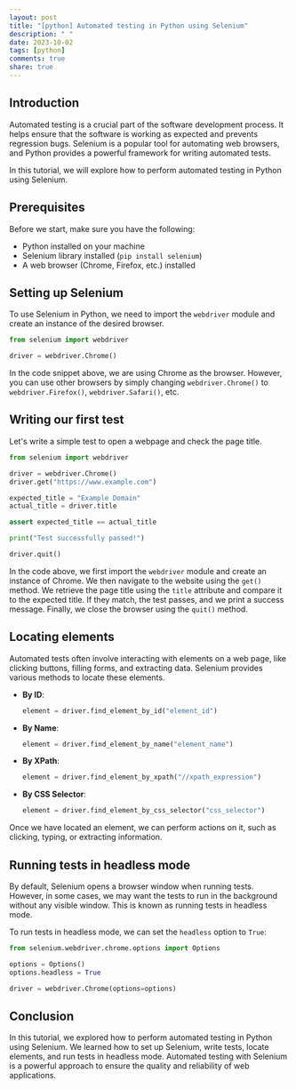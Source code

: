 ```yaml
---
layout: post
title: "[python] Automated testing in Python using Selenium"
description: " "
date: 2023-10-02
tags: [python]
comments: true
share: true
---
```


## Introduction

Automated testing is a crucial part of the software development process. It helps ensure that the software is working as expected and prevents regression bugs. Selenium is a popular tool for automating web browsers, and Python provides a powerful framework for writing automated tests.

In this tutorial, we will explore how to perform automated testing in Python using Selenium.

## Prerequisites

Before we start, make sure you have the following:

- Python installed on your machine
- Selenium library installed (`pip install selenium`)
- A web browser (Chrome, Firefox, etc.) installed

## Setting up Selenium

To use Selenium in Python, we need to import the `webdriver` module and create an instance of the desired browser.

```python
from selenium import webdriver

driver = webdriver.Chrome()
```

In the code snippet above, we are using Chrome as the browser. However, you can use other browsers by simply changing `webdriver.Chrome()` to `webdriver.Firefox()`, `webdriver.Safari()`, etc.

## Writing our first test

Let's write a simple test to open a webpage and check the page title.

```python
from selenium import webdriver

driver = webdriver.Chrome()
driver.get("https://www.example.com")

expected_title = "Example Domain"
actual_title = driver.title

assert expected_title == actual_title

print("Test successfully passed!")

driver.quit()
```

In the code above, we first import the `webdriver` module and create an instance of Chrome. We then navigate to the website using the `get()` method. We retrieve the page title using the `title` attribute and compare it to the expected title. If they match, the test passes, and we print a success message. Finally, we close the browser using the `quit()` method.

## Locating elements

Automated tests often involve interacting with elements on a web page, like clicking buttons, filling forms, and extracting data. Selenium provides various methods to locate these elements.

- **By ID**:

  ```python
  element = driver.find_element_by_id("element_id")
  ```

- **By Name**:

  ```python
  element = driver.find_element_by_name("element_name")
  ```

- **By XPath**:

  ```python
  element = driver.find_element_by_xpath("//xpath_expression")
  ```

- **By CSS Selector**:

  ```python
  element = driver.find_element_by_css_selector("css_selector")
  ```

Once we have located an element, we can perform actions on it, such as clicking, typing, or extracting information.

## Running tests in headless mode

By default, Selenium opens a browser window when running tests. However, in some cases, we may want the tests to run in the background without any visible window. This is known as running tests in headless mode.

To run tests in headless mode, we can set the `headless` option to `True`:

```python
from selenium.webdriver.chrome.options import Options

options = Options()
options.headless = True

driver = webdriver.Chrome(options=options)
```

## Conclusion

In this tutorial, we explored how to perform automated testing in Python using Selenium. We learned how to set up Selenium, write tests, locate elements, and run tests in headless mode. Automated testing with Selenium is a powerful approach to ensure the quality and reliability of web applications.